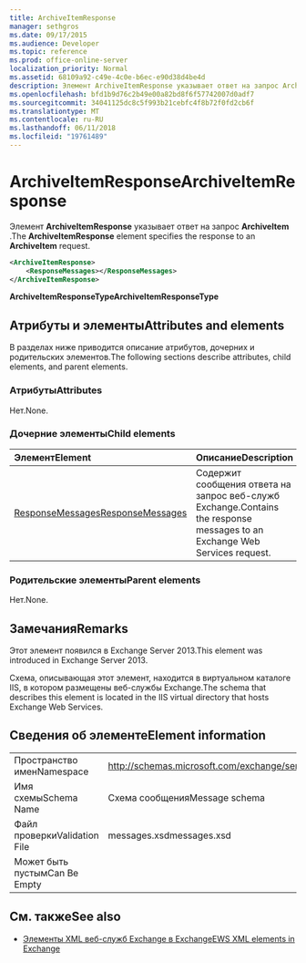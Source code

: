 ```yaml
---
title: ArchiveItemResponse
manager: sethgros
ms.date: 09/17/2015
ms.audience: Developer
ms.topic: reference
ms.prod: office-online-server
localization_priority: Normal
ms.assetid: 68109a92-c49e-4c0e-b6ec-e90d38d4be4d
description: Элемент ArchiveItemResponse указывает ответ на запрос ArchiveItem.
ms.openlocfilehash: bfd1b9d76c2b49e00a82bd8f6f57742007d0adf7
ms.sourcegitcommit: 34041125dc8c5f993b21cebfc4f8b72f0fd2cb6f
ms.translationtype: MT
ms.contentlocale: ru-RU
ms.lasthandoff: 06/11/2018
ms.locfileid: "19761489"
---
```

# <a name="archiveitemresponse"></a><span data-ttu-id="dc648-103">ArchiveItemResponse</span><span class="sxs-lookup"><span data-stu-id="dc648-103">ArchiveItemResponse</span></span>

<span data-ttu-id="dc648-104">Элемент **ArchiveItemResponse** указывает ответ на запрос **ArchiveItem** .</span><span class="sxs-lookup"><span data-stu-id="dc648-104">The **ArchiveItemResponse** element specifies the response to an **ArchiveItem** request.</span></span> 
  
```XML
<ArchiveItemResponse>
    <ResponseMessages></ResponseMessages>
</ArchiveItemResponse>
```

 <span data-ttu-id="dc648-105">**ArchiveItemResponseType**</span><span class="sxs-lookup"><span data-stu-id="dc648-105">**ArchiveItemResponseType**</span></span>
## <a name="attributes-and-elements"></a><span data-ttu-id="dc648-106">Атрибуты и элементы</span><span class="sxs-lookup"><span data-stu-id="dc648-106">Attributes and elements</span></span>

<span data-ttu-id="dc648-107">В разделах ниже приводится описание атрибутов, дочерних и родительских элементов.</span><span class="sxs-lookup"><span data-stu-id="dc648-107">The following sections describe attributes, child elements, and parent elements.</span></span>
  
### <a name="attributes"></a><span data-ttu-id="dc648-108">Атрибуты</span><span class="sxs-lookup"><span data-stu-id="dc648-108">Attributes</span></span>

<span data-ttu-id="dc648-109">Нет.</span><span class="sxs-lookup"><span data-stu-id="dc648-109">None.</span></span>
  
### <a name="child-elements"></a><span data-ttu-id="dc648-110">Дочерние элементы</span><span class="sxs-lookup"><span data-stu-id="dc648-110">Child elements</span></span>

|<span data-ttu-id="dc648-111">**Элемент**</span><span class="sxs-lookup"><span data-stu-id="dc648-111">**Element**</span></span>|<span data-ttu-id="dc648-112">**Описание**</span><span class="sxs-lookup"><span data-stu-id="dc648-112">**Description**</span></span>|
|:-----|:-----|
|[<span data-ttu-id="dc648-113">ResponseMessages</span><span class="sxs-lookup"><span data-stu-id="dc648-113">ResponseMessages</span></span>](responsemessages.md) <br/> |<span data-ttu-id="dc648-114">Содержит сообщения ответа на запрос веб-служб Exchange.</span><span class="sxs-lookup"><span data-stu-id="dc648-114">Contains the response messages to an Exchange Web Services request.</span></span>  <br/> |
   
### <a name="parent-elements"></a><span data-ttu-id="dc648-115">Родительские элементы</span><span class="sxs-lookup"><span data-stu-id="dc648-115">Parent elements</span></span>

<span data-ttu-id="dc648-116">Нет.</span><span class="sxs-lookup"><span data-stu-id="dc648-116">None.</span></span>
  
## <a name="remarks"></a><span data-ttu-id="dc648-117">Замечания</span><span class="sxs-lookup"><span data-stu-id="dc648-117">Remarks</span></span>

<span data-ttu-id="dc648-118">Этот элемент появился в Exchange Server 2013.</span><span class="sxs-lookup"><span data-stu-id="dc648-118">This element was introduced in Exchange Server 2013.</span></span>
  
<span data-ttu-id="dc648-119">Схема, описывающая этот элемент, находится в виртуальном каталоге IIS, в котором размещены веб-службы Exchange.</span><span class="sxs-lookup"><span data-stu-id="dc648-119">The schema that describes this element is located in the IIS virtual directory that hosts Exchange Web Services.</span></span>
  
## <a name="element-information"></a><span data-ttu-id="dc648-120">Сведения об элементе</span><span class="sxs-lookup"><span data-stu-id="dc648-120">Element information</span></span>

|||
|:-----|:-----|
|<span data-ttu-id="dc648-121">Пространство имен</span><span class="sxs-lookup"><span data-stu-id="dc648-121">Namespace</span></span>  <br/> |http://schemas.microsoft.com/exchange/services/2006/messages  <br/> |
|<span data-ttu-id="dc648-122">Имя схемы</span><span class="sxs-lookup"><span data-stu-id="dc648-122">Schema Name</span></span>  <br/> |<span data-ttu-id="dc648-123">Схема сообщения</span><span class="sxs-lookup"><span data-stu-id="dc648-123">Message schema</span></span>  <br/> |
|<span data-ttu-id="dc648-124">Файл проверки</span><span class="sxs-lookup"><span data-stu-id="dc648-124">Validation File</span></span>  <br/> |<span data-ttu-id="dc648-125">messages.xsd</span><span class="sxs-lookup"><span data-stu-id="dc648-125">messages.xsd</span></span>  <br/> |
|<span data-ttu-id="dc648-126">Может быть пустым</span><span class="sxs-lookup"><span data-stu-id="dc648-126">Can Be Empty</span></span>  <br/> ||
   
## <a name="see-also"></a><span data-ttu-id="dc648-127">См. также</span><span class="sxs-lookup"><span data-stu-id="dc648-127">See also</span></span>

- [<span data-ttu-id="dc648-128">Элементы XML веб-служб Exchange в Exchange</span><span class="sxs-lookup"><span data-stu-id="dc648-128">EWS XML elements in Exchange</span></span>](ews-xml-elements-in-exchange.md)

